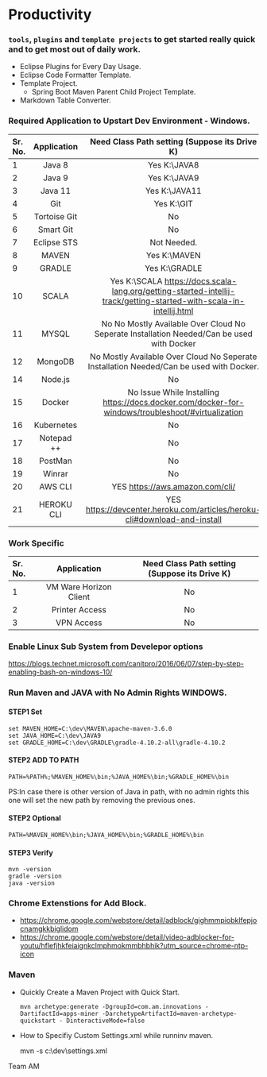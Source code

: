 # Productivity 

### `tools`, `plugins` and `template projects` to get started really quick and to get most out of daily work.

* Eclipse Plugins for Every Day Usage.
* Eclipse Code Formatter Template.
* Template Project.
  * Spring Boot Maven Parent Child Project Template.
* Markdown Table Converter.
 
### Required Application to Upstart Dev Environment - Windows.


Sr. No.        | Application           | Need Class Path setting (Suppose its Drive K)
| :------------- |:-------------:| :-----:|
| 1      | Java 8 | Yes K:\JAVA8
| 2      | Java 9 | Yes K:\JAVA9
| 3      | Java 11 | Yes K:\JAVA11
| 4      | Git | Yes K:\GIT
| 5      | Tortoise Git | No
| 6      | Smart Git | No
| 7      | Eclipse STS | Not Needed.
| 8      | MAVEN | Yes K:\MAVEN
| 9      | GRADLE | Yes K:\GRADLE
| 10      | SCALA | Yes K:\SCALA https://docs.scala-lang.org/getting-started-intellij-track/getting-started-with-scala-in-intellij.html
| 11      | MYSQL | No No Mostly Available Over Cloud No Seperate Installation Needed/Can be used with Docker
| 12      | MongoDB | No Mostly Available Over Cloud No Seperate Installation Needed/Can be used with Docker.
| 14      | Node.js | No
| 15      | Docker | No Issue While Installing https://docs.docker.com/docker-for-windows/troubleshoot/#virtualization
| 16      | Kubernetes | No
| 17      | Notepad ++ | No
| 18      | PostMan | No
| 19      | Winrar | No
| 20      | AWS CLI | YES https://aws.amazon.com/cli/
| 21      | HEROKU CLI | YES https://devcenter.heroku.com/articles/heroku-cli#download-and-install


### Work Specific

Sr. No.        | Application           | Need Class Path setting (Suppose its Drive K)
| :------------- |:-------------:| :-----:|
| 1      | VM Ware Horizon Client | No
| 2      | Printer Access | No
| 3      | VPN Access | No


### Enable Linux Sub System from Develepor options

https://blogs.technet.microsoft.com/canitpro/2016/06/07/step-by-step-enabling-bash-on-windows-10/

### Run Maven and JAVA with No Admin Rights WINDOWS.

#### STEP1 Set 
```
set MAVEN_HOME=C:\dev\MAVEN\apache-maven-3.6.0
set JAVA_HOME=C:\dev\JAVA9
set GRADLE_HOME=C:\dev\GRADLE\gradle-4.10.2-all\gradle-4.10.2
```
#### STEP2 ADD TO PATH  
```
PATH=%PATH%;%MAVEN_HOME%\bin;%JAVA_HOME%\bin;%GRADLE_HOME%\bin
```
PS:In case there is other version of Java in path, with no admin rights this one will set the new path by removing the previous ones.

#### STEP2 Optional  
```
PATH=%MAVEN_HOME%\bin;%JAVA_HOME%\bin;%GRADLE_HOME%\bin
```

#### STEP3 Verify 
```
mvn -version
gradle -version
java -version
```


### Chrome Extenstions for Add Block.

 * https://chrome.google.com/webstore/detail/adblock/gighmmpiobklfepjocnamgkkbiglidom
 * https://chrome.google.com/webstore/detail/video-adblocker-for-youtu/hflefjhkfeiaignkclmphmokmmbhbhik?utm_source=chrome-ntp-icon


### Maven 

* Quickly Create a Maven Project with Quick Start.

      mvn archetype:generate -DgroupId=com.am.innovations -DartifactId=apps-miner -DarchetypeArtifactId=maven-archetype-quickstart - DinteractiveMode=false


*  How to Specifiy Custom Settings.xml while runninv maven.
       
    mvn -s c:\dev\settings.xml 


Team AM


